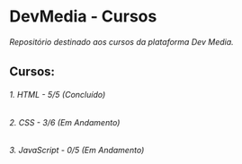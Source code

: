 # DevMedia - Cursos
###### Repositório destinado aos cursos da plataforma Dev Media.

## Cursos:
###### 1. HTML - 5/5 (Concluído)
###### 2. CSS - 3/6 (Em Andamento)
###### 3. JavaScript - 0/5 (Em Andamento)